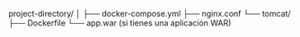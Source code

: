 project-directory/
│
├── docker-compose.yml
├── nginx.conf
└── tomcat/
    ├── Dockerfile
    └── app.war  (si tienes una aplicación WAR)
